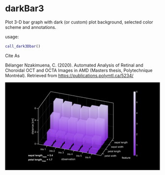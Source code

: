 # darkBar3
Plot 3-D bar graph with dark (or custom) plot background, selected color scheme and annotations.

usage:

```matlab
call_dark3Dbar()
```

Cite As

Bélanger Nzakimuena, C. (2020). Automated Analysis of Retinal and Choroidal OCT and OCTA Images in AMD (Masters thesis, Polytechnique Montréal). Retrieved from https://publications.polymtl.ca/5234/

![example image](figure.png)
